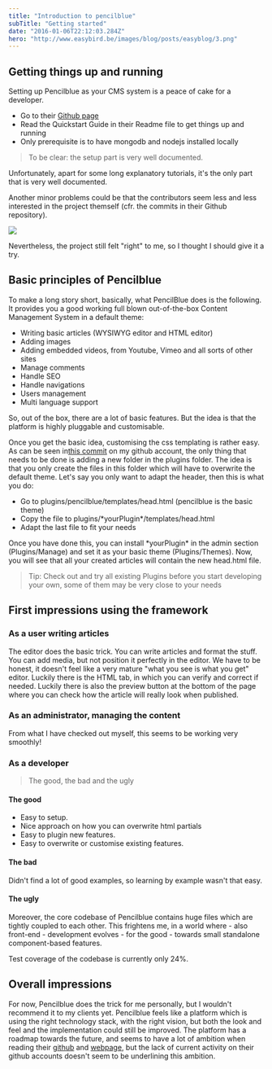 ```yaml
---
title: "Introduction to pencilblue"
subTitle: "Getting started"
date: "2016-01-06T22:12:03.284Z"
hero: "http://www.easybird.be/images/blog/posts/easyblog/3.png"
---
```

## Getting things up and running

Setting up Pencilblue as your CMS system is a peace of cake for a developer.

* Go to their [Github page](https://github.com/pencilblue/pencilblue#readme)
* Read the Quickstart Guide in their Readme file to get things up and running
* Only prerequisite is to have mongodb and nodejs installed locally

> To be clear: the setup part is very well documented.

Unfortunately, apart for some long explanatory tutorials, it's the only part that is very well documented.

Another minor problems could be that the contributors seem less and less interested in the project themself (cfr. the commits in their Github repository).

![](http://www.easybird.be/images/blog/posts/easyblog/3a.jpg)

Nevertheless, the project still felt "right" to me, so I thought I should give it a try.

## Basic principles of Pencilblue

To make a long story short, basically, what PencilBlue does is the following. It provides you a good working full blown out-of-the-box Content Management System in a default theme:

* Writing basic articles (WYSIWYG editor and HTML editor)
* Adding images
* Adding embedded videos, from Youtube, Vimeo and all sorts of other sites
* Manage comments
* Handle SEO
* Handle navigations
* Users management
* Multi language support

So, out of the box, there are a lot of basic features. But the idea is that the platform is highly pluggable and customisable.

Once you get the basic idea, customising the css templating is rather easy. As can be seen in[this commit](https://github.com/easybird/easybird.be_blog/commit/3f70b7d0e2dddc229cc6ca6f49b5d4698ebe2a34) on my github account, the only thing that needs to be done is adding a new folder in the plugins folder. The idea is that you only create the files in this folder which will have to overwrite the default theme. Let's say you only want to adapt the header, then this is what you do:

* Go to plugins/pencilblue/templates/head.html (pencilblue is the basic theme)
* Copy the file to plugins/\*yourPlugin\*/templates/head.html
* Adapt the last file to fit your needs

Once you have done this, you can install \*yourPlugin\* in the admin section (Plugins/Manage) and set it as your basic theme (Plugins/Themes). Now, you will see that all your created articles will contain the new head.html file.

> Tip: Check out and try all existing Plugins before you start developing your own, some of them may be very close to your needs

## First impressions using the framework

### As a user writing articles

The editor does the basic trick. You can write articles and format the stuff. You can add media, but not position it perfectly in the editor. We have to be honest, it doesn't feel like a very mature "what you see is what you get" editor. Luckily there is the HTML tab, in which you can verify and correct if needed. Luckily there is also the preview button at the bottom of the page where you can check how the article will really look when published.

### As an administrator, managing the content

From what I have checked out myself, this seems to be working very smoothly!

### As a developer

> The good, the bad and the ugly

#### The good

* Easy to setup.
* Nice approach on how you can overwrite html partials
* Easy to plugin new features.
* Easy to overwrite or customise existing features.

#### The bad

Didn't find a lot of good examples, so learning by example wasn't that easy.

#### The ugly

Moreover, the core codebase of Pencilblue contains huge files which are tightly coupled to each other. This frightens me, in a world where - also front-end - development evolves - for the good - towards small standalone component-based features.

Test coverage of the codebase is currently only 24%.

## Overall impressions

For now, Pencilblue does the trick for me personally, but I wouldn't recommend it to my clients yet. Pencilblue feels like a platform which is using the right technology stack, with the right vision, but both the look and feel and the implementation could still be improved. The platform has a roadmap towards the future, and seems to have a lot of ambition when reading their [github](https://github.com/pencilblue) and [webpage](http://www.pencilblue.org/), but the lack of current activity on their github accounts doesn't seem to be underlining this ambition.